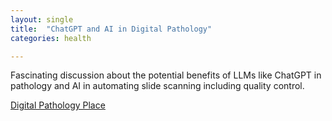 ```yaml
---
layout: single
title:  "ChatGPT and AI in Digital Pathology"
categories: health

---
```

Fascinating discussion about the potential benefits of LLMs like ChatGPT in pathology and AI in automating slide scanning including quality control.

 
[Digital Pathology Place](https://podcasts.apple.com/us/podcast/aleksandra-zuraw-dvm-phd-digital-pathology-place/id1554195143?i=1000612650593)